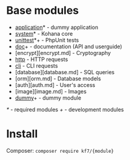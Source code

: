 # Base modules

* [application](application.md)* - dummy application
* [system](system.md)* - Kohana core
* [unittest](unittest.md)*+ - PhpUnit tests
* [doc](doc.md)+ - documentation (API and userguide)
* [encrypt][encrypt.md] - Cryptography
* [http](http.md) - HTTP requests
* [cli](cli.md) - CLI requests
* [database][database.md] - SQL queries
* [orm][orm.md] - Database models
* [auth][auth.md] - User's access
* [image][image.md] - Images
* [dummy](dummy.md)+ - dummy module

_*_ - required modules
_+_ - development modules

# Install

Composer: `composer require kf7/{module}`
